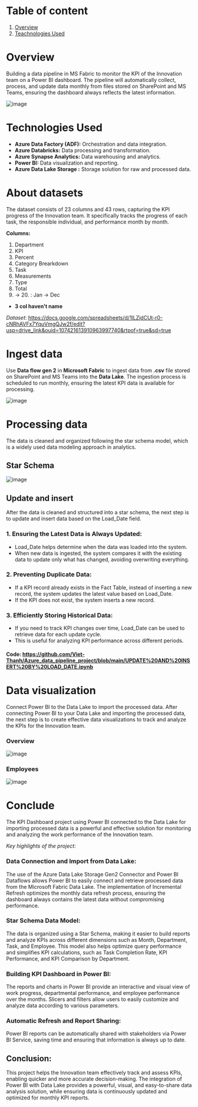 # Table of content

1. [Overview](#overview)
2. [Teachnologies Used](#technologiesused)
# Overview

Building a data pipeline in MS Fabric to monitor the KPI of the Innovation team on a Power BI dashboard. The pipeline will automatically collect, process, and update data monthly from files stored on SharePoint and MS Teams, ensuring the dashboard always reflects the latest information.

![image](https://github.com/user-attachments/assets/1557a525-642a-48d4-a4f0-cc51400b0a7e)

# Technologies Used

- **Azure Data Factory (ADF):** Orchestration and data integration.
- **Azure Databricks:** Data processing and transformation.
- **Azure Synapse Analytics:** Data warehousing and analytics.
- **Power BI:** Data visualization and reporting.
- **Azure Data Lake Storage :** Storage solution for raw and processed data.

# About datasets

The dataset consists of 23 columns and 43 rows, capturing the KPI progress of the Innovation team. It specifically tracks the progress of each task, the responsible individual, and performance month by month.

**Columns:**
1. Department
2. KPI
3. Percent
4. Category Brearkdown
5. Task
6. Measurements
7. Type
8. Total
9. -> 20.  :  Jan -> Dec
 * **3 col haven't name** 

*Dataset*: https://docs.google.com/spreadsheets/d/1lLZjdCUt-r0-cNRhAVFx7YquVmgQJw2f/edit?usp=drive_link&ouid=107421613910963997740&rtpof=true&sd=true

# Ingest data

Use **Data flow gen 2** in **Microsoft Fabric** to ingest data from **.csv** file stored on SharePoint and MS Teams into the **Data Lake**. The ingestion process is scheduled to run monthly, ensuring the latest KPI data is available for processing.

![image](https://github.com/user-attachments/assets/51ed5adc-fb16-4185-9a48-b9ffcdd011b8)

# Processing data

The data is cleaned and organized following the star schema model, which is a widely used data modeling approach in analytics.

## Star Schema

![image](https://github.com/user-attachments/assets/d0dce870-32f2-4bf4-9435-f37b3a1dc5d0)

## Update and insert

After the data is cleaned and structured into a star schema, the next step is to update and insert data based on the Load_Date field.

### 1. Ensuring the Latest Data is Always Updated:
- Load_Date helps determine when the data was loaded into the system.
- When new data is ingested, the system compares it with the existing data to update only what has changed, avoiding overwriting everything.  

### 2. Preventing Duplicate Data:
- If a KPI record already exists in the Fact Table, instead of inserting a new record, the system updates the latest value based on Load_Date.
- If the KPI does not exist, the system inserts a new record.

### 3. Efficiently Storing Historical Data:
- If you need to track KPI changes over time, Load_Date can be used to retrieve data for each update cycle.
- This is useful for analyzing KPI performance across different periods.

#### Code: https://github.com/Viet-Thanh/Azure_data_pipeline_project/blob/main/UPDATE%20AND%20INSERT%20BY%20LOAD_DATE.ipynb

# Data visualization

Connect Power BI to the Data Lake to import the processed data. After connecting Power BI to your Data Lake and importing the processed data, the next step is to create effective data visualizations to track and analyze the KPIs for the Innovation team.

### Overview

![image](https://github.com/user-attachments/assets/75e69648-1e02-40da-905e-7e0708f24b54)

### Employees

![image](https://github.com/user-attachments/assets/f05577a1-f2a4-4c6b-b2fc-e5be60e3819f)

# Conclude

The KPI Dashboard project using Power BI connected to the Data Lake for importing processed data is a powerful and effective solution for monitoring and analyzing the work performance of the Innovation team.

*Key highlights of the project:*

### Data Connection and Import from Data Lake:

The use of the Azure Data Lake Storage Gen2 Connector and Power BI Dataflows allows Power BI to easily connect and retrieve processed data from the Microsoft Fabric Data Lake.
The implementation of Incremental Refresh optimizes the monthly data refresh process, ensuring the dashboard always contains the latest data without compromising performance.

### Star Schema Data Model:

The data is organized using a Star Schema, making it easier to build reports and analyze KPIs across different dimensions such as Month, Department, Task, and Employee.
This model also helps optimize query performance and simplifies KPI calculations, such as Task Completion Rate, KPI Performance, and KPI Comparison by Department.

### Building KPI Dashboard in Power BI:

The reports and charts in Power BI provide an interactive and visual view of work progress, departmental performance, and employee performance over the months.
Slicers and filters allow users to easily customize and analyze data according to various parameters.

### Automatic Refresh and Report Sharing:

Power BI reports can be automatically shared with stakeholders via Power BI Service, saving time and ensuring that information is always up to date.

## Conclusion:

This project helps the Innovation team effectively track and assess KPIs, enabling quicker and more accurate decision-making. The integration of Power BI with Data Lake provides a powerful, visual, and easy-to-share data analysis solution, while ensuring data is continuously updated and optimized for monthly KPI reports.
